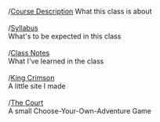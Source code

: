 /[Course Description](https://velazdie001.github.io/IB-CS-Stuff/Course-Description.md) 
      What this class is about<br/>    
/[Syllabus](https://velazdie001.github.io/IB-CS-Stuff/Syllabus.md)  
      What's to be expected in this class<br/>    
/[Class Notes](https://velazdie001.github.io/IB-CS-Stuff/Class-Notes.md)  
      What I've learned in the class<br/>    
/[King Crimson](https://velazdie001.github.io/IB-CS-Stuff/KingCrimson.html)     
      A little site I made<br/>
<br/>/[The Court](https://velazdie001.github.io/IB-CS-Stuff/game.html)<br/>
A small Choose-Your-Own-Adventure Game<br/>
